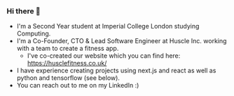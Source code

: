 ### Hi there 👋

<!--
**Vivian-Lopez/Vivian-Lopez** is a ✨ _special_ ✨ repository because its `README.md` (this file) appears on your GitHub profile.

Here are some ideas to get you started:

- 🔭 I’m currently working on ...
- 🌱 I’m currently learning ...
- 👯 I’m looking to collaborate on ...
- 🤔 I’m looking for help with ...
- 💬 Ask me about ...
- 📫 How to reach me: ...
- 😄 Pronouns: ...
- ⚡ Fun fact: ...
-->
<!-- - A full-stack project I'm currently working on is a wallpaper generator that uses GANs to create unique wallpapers. -->

- I'm a Second Year student at Imperial College London studying Computing.
- I'm a Co-Founder, CTO & Lead Software Engineer at Huscle Inc. working with a team to create a fitness app.
  - I've co-created our website which you can find here: https://husclefitness.co.uk/
- I have experience creating projects using next.js and react as well as python and tensorflow (see below).
- You can reach out to me on my LinkedIn :)

